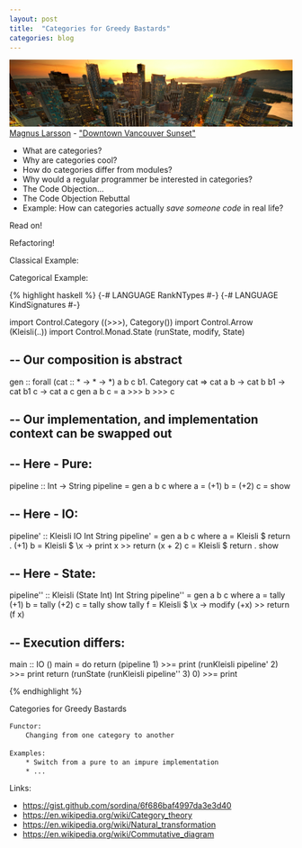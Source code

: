 ```yaml
---
layout: post
title:  "Categories for Greedy Bastards"
categories: blog
---
```


<p class="attribution">
	<img src="/images/categories-greedy-bastards/sunset.png" class="image fit" />
	<a href="https://www.flickr.com/photos/magnusl3d/">Magnus Larsson</a> -
	<a href="https://www.flickr.com/photos/magnusl3d/6044910841/in/photolist-dmqo1k-3YZgPn-adaKoH-cJaJt7-dxUvSk-dDwcqL-b5jvN6-gtu2M-8CijDG-8CijF5-9GKKWa-9aq6sY-5VE1v5-pgqYaf-6b3H9z-53CH1r-9aq6y1-9aq6vj-8ZXg6f-E9454-9amXga-9amXiz-9amXsZ-9aq6Ju-9amXcP-oMbPWZ-bWWwyo-ddafLx-a9ucd3-byAttU-dqoz7g-dsh314-7nHEhW-cYZaF1-cKGyL5-55S2Ty-pK93nD-nBwAz3-donk6s-dBvmeN-dhmDET-9amXq2-j5NXvx-bDUaHS-62aNkd-626z8v-9L46aG-dz6GRX-nuQFRn-626z9n">"Downtown Vancouver Sunset"</a>
</p>

* What are categories?
* Why are categories cool?
* How do categories differ from modules?
* Why would a regular programmer be interested in categories?
* The Code Objection...
* The Code Objection Rebuttal
* Example: How can categories actually _save someone code_ in real life?

Read on!

<!--more-->

Refactoring!

Classical Example:

Categorical Example:

{% highlight haskell %}
{-# LANGUAGE RankNTypes #-}
{-# LANGUAGE KindSignatures #-}

import Control.Category    ((>>>), Category())
import Control.Arrow       (Kleisli(..))
import Control.Monad.State (runState, modify, State)

-- Our composition is abstract
--
gen :: forall (cat :: * -> * -> *) a b c b1.
       Category cat =>
       cat a b -> cat b b1 -> cat b1 c -> cat a c
gen a b c = a >>> b >>> c

-- Our implementation, and implementation context can be swapped out
--
-- Here - Pure:
--
pipeline :: Int -> String
pipeline = gen a b c
  where
  a = (+1)
  b = (+2)
  c = show

-- Here - IO:
--
pipeline' :: Kleisli IO Int String
pipeline' = gen a b c
  where
  a = Kleisli $ return . (+1)
  b = Kleisli $ \x -> print x >> return (x + 2)
  c = Kleisli $ return . show

-- Here - State:
--
pipeline'' :: Kleisli (State Int) Int String
pipeline'' = gen a b c
  where
  a = tally (+1)
  b = tally (+2)
  c = tally show
  tally f = Kleisli $ \x -> modify (+x) >> return (f x)

-- Execution differs:
--
main :: IO ()
main = do
  return     (pipeline   1)                         >>= print
  (runKleisli pipeline'  2)                         >>= print
  return     (runState (runKleisli pipeline'' 3) 0) >>= print


{% endhighlight %}


Categories for Greedy Bastards

	Functor:
		Changing from one category to another

	Examples:
		* Switch from a pure to an impure implementation
		* ...

<!--more-->

Links:

* <https://gist.github.com/sordina/6f686baf4997da3e3d40>
* <https://en.wikipedia.org/wiki/Category_theory>
* <https://en.wikipedia.org/wiki/Natural_transformation>
* <https://en.wikipedia.org/wiki/Commutative_diagram>
